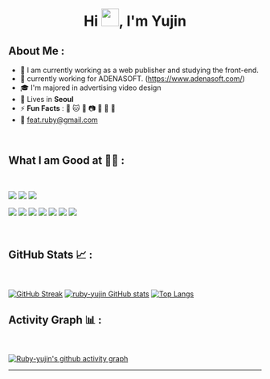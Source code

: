 
<h1 align="center">Hi <img src="https://media.giphy.com/media/hvRJCLFzcasrR4ia7z/giphy.gif" width="35">,  I'm Yujin</h1>

## About Me :

- 🏢 I am currently working as a web publisher and studying the front-end.
- 🏢 currently working for ADENASOFT. (https://www.adenasoft.com/)
- 🎓 I'm majored in advertising video design
- 🏡 Lives in **Seoul**
- ⚡ **Fun Facts** : 🐶 🐱 🍕 📷 🎥 🚞 🌿
- 💌 <feat.ruby@gmail.com>

<br>

## What I am Good at 🧑‍💻 :

<br>

<img src="https://img.icons8.com/color/48/000000/javascript--v1.png"/> <img src="https://img.icons8.com/color/48/react-native.png"/> <img src="https://img.icons8.com/color/48/000000/nextjs.png"/>

<img src="https://img.icons8.com/color/48/000000/html-5--v1.png"/> <img src="https://img.icons8.com/color/48/000000/css3.png"/> <img src="https://img.icons8.com/color/48/000000/sass.png"/> <img src="https://img.icons8.com/color/48/php.png"/> <img src="https://img.icons8.com/color/48/000000/npm.png"/> <img src="https://img.icons8.com/color/48/adobe-photoshop--v1.png"/> <img src="https://img.icons8.com/color/48/adobe-illustrator--v1.png"/>

<br>

## GitHub Stats 📈 :

<br>

[![GitHub Streak](https://github-readme-streak-stats.herokuapp.com?user=ruby-yujin&theme=algolia&date_format=M%20j%5B%2C%20Y%5D)](https://git.io/streak-stats) [![ruby-yujin GitHub stats](https://github-readme-stats.vercel.app/api?username=ruby-yujin&theme=algolia)](https://github.com/ruby-yujin/github-readme-stats) [![Top Langs](https://github-readme-stats.vercel.app/api/top-langs/?username=ruby-yujin&theme=algolia)](https://github.com/ruby-yujin/github-readme-stats) 
<br>

## Activity Graph 📊 :

<br>

[![Ruby-yujin's github activity graph](https://activity-graph.herokuapp.com/graph?username=ruby-yujin&bg_color=000&color=fff&line=00E676&point=fff&hide_border=true)](https://github.com/ruby-yujin/github-readme-activity-graph)

---



<!--
**ruby-yujin/ruby-yujin** is a ✨ _special_ ✨ repository because its `README.md` (this file) appears on your GitHub profile.

Here are some ideas to get you started:

- 🔭 I’m currently working on ...
- 🌱 I’m currently learning ...
- 👯 I’m looking to collaborate on ...
- 🤔 I’m looking for help with ...
- 💬 Ask me about ...
- 📫 How to reach me: ...
- 😄 Pronouns: ...
- ⚡ Fun fact: ...
-->
